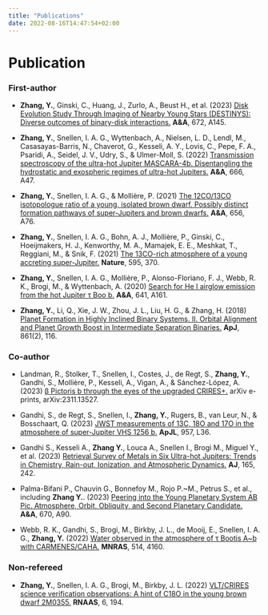 ```yaml
---
title: "Publications"
date: 2022-08-16T14:47:54+02:00
---
```


# Publication

### First-author

* **Zhang, Y.**, Ginski, C., Huang, J., Zurlo, A., Beust H., et al. (2023) [Disk Evolution Study Through Imaging of Nearby Young Stars (DESTINYS): Diverse outcomes of binary-disk interactions.](https://ui.adsabs.harvard.edu/abs/2023arXiv230212824Z/abstract) **A&A**, 672, A145.

* **Zhang, Y.**, Snellen, I. A. G., Wyttenbach, A., Nielsen, L. D., Lendl, M., Casasayas-Barris, N., Chaverot, G., Kesseli, A. Y., Lovis, C., Pepe, F. A., Psaridi, A., Seidel, J. V., Udry, S., & Ulmer-Moll, S. (2022) [Transmission spectroscopy of the ultra-hot Jupiter MASCARA-4b. Disentangling the hydrostatic and exospheric regimes of ultra-hot Jupiters.](https://ui.adsabs.harvard.edu/abs/2022A%26A...666A..47Z/abstract) **A&A**, 666, A47.


* **Zhang, Y.**, Snellen, I. A. G., & Mollière, P. (2021) [The 12CO/13CO isotopologue ratio of a young, isolated brown dwarf. Possibly distinct formation pathways of super-Jupiters and brown dwarfs.](https://ui.adsabs.harvard.edu/abs/2021A%26A...656A..76Z/abstract)  **A&A**, 656, A76.

* **Zhang, Y.**, Snellen, I. A. G., Bohn, A. J., Mollière, P., Ginski, C., Hoeijmakers, H. J., Kenworthy, M. A., Mamajek, E. E., Meshkat, T., Reggiani, M., & Snik, F. (2021) [The 13CO-rich atmosphere of a young accreting super-Jupiter.](https://ui.adsabs.harvard.edu/abs/2021Natur.595..370Z/abstract) **Nature**, 595, 370.

* **Zhang, Y.**, Snellen, I. A. G., Mollière, P., Alonso-Floriano, F. J., Webb, R. K., Brogi, M., & Wyttenbach, A. (2020) [Search for He I airglow emission from the hot Jupiter τ Boo b.](https://ui.adsabs.harvard.edu/abs/2020A%26A...641A.161Z/abstract) **A&A**, 641, A161.

* **Zhang, Y.**, Li, Q., Xie, J. W., Zhou, J. L., Liu, H. G., & Zhang, H. (2018) [Planet Formation in Highly Inclined Binary Systems. II. Orbital Alignment and Planet Growth Boost in Intermediate Separation Binaries.](https://ui.adsabs.harvard.edu/abs/2018ApJ...861..116Z/abstract) **ApJ**, 861(2), 116.

### Co-author


* Landman, R., Stolker, T., Snellen, I., Costes, J., de Regt, S., **Zhang, Y.**, Gandhi, S., Mollière, P., Kesseli, A., Vigan, A., & Sánchez-López, A. (2023) [β Pictoris b through the eyes of the upgraded CRIRES+.](https://ui.adsabs.harvard.edu/abs/2023arXiv231113527L/abstract) arXiv e-prints, arXiv:2311.13527.

* Gandhi, S., de Regt, S., Snellen, I., **Zhang, Y.**, Rugers, B., van Leur, N., \& Bosschaart, Q. (2023) [JWST measurements of 13C, 18O and 17O in the atmosphere of super-Jupiter VHS 1256 b.](https://ui.adsabs.harvard.edu/abs/2023ApJ...957L..36G/abstract) **ApJL**, 957, L36.

* Gandhi S., Kesseli A., **Zhang Y.**, Louca A., Snellen I., Brogi M., Miguel Y., et al. (2023) [Retrieval Survey of Metals in Six Ultra-hot Jupiters: Trends in Chemistry, Rain-out, Ionization, and Atmospheric Dynamics.](https://ui.adsabs.harvard.edu/abs/2023AJ....165..242G/abstract) **AJ**, 165, 242. 

* Palma-Bifani P., Chauvin G., Bonnefoy M., Rojo P.~M., Petrus S., et al., including **Zhang Y.**. (2023) [Peering into the Young Planetary System AB Pic. Atmosphere, Orbit, Obliquity, and Second Planetary Candidate.](https://ui.adsabs.harvard.edu/abs/2023A%26A...670A..90P/abstract) **A&A**, 670, A90.

* Webb, R. K., Gandhi, S., Brogi, M., Birkby, J. L., de Mooij, E., Snellen, I. A. G., **Zhang, Y.** (2022) [Water observed in the atmosphere of τ Bootis A~b with CARMENES/CAHA.](https://ui.adsabs.harvard.edu/abs/2022MNRAS.514.4160W/abstract) **MNRAS**, 514, 4160.


### Non-refereed

* **Zhang, Y.**, Snellen, I. A. G., Brogi, M., Birkby, J. L. (2022) [VLT/CRIRES science verification observations: A hint of C18O in the young brown dwarf 2M0355.](https://ui.adsabs.harvard.edu/abs/2022RNAAS...6..194Z/abstract) **RNAAS**, 6, 194.
